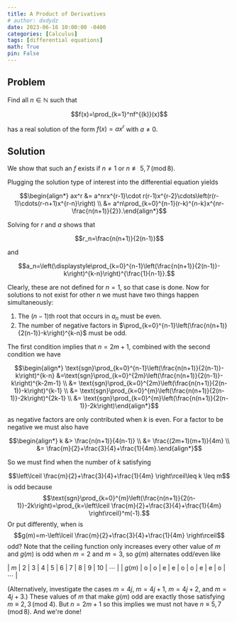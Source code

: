 ```yaml
---
title: A Product of Derivatives
# author: dxdydz
date: 2023-06-16 10:00:00 -0400
categories: [Calculus]
tags: [differential equations]
math: True
pin: False
---
```


## Problem

Find all $n\in\mathbb{N}$ such that

$$f(x)=\prod_{k=1}^nf^{(k)}(x)$$

has a real solution of the form $f(x)=ax^r$ with $a\neq0$.

## Solution

We show that such an $f$ exists if $n\neq1$ or $n\not\equiv5,\,7\,(\text{mod}\,8).$

Plugging the solution type of interest into the differential equation yields

$$\begin{align*}    ax^r &= a^nrx^{r-1}\cdot r(r-1)x^{r-2}\cdots\left(r(r-1)\cdots(r-n+1)x^{r-n}\right) \\    &= a^n\prod_{k=0}^{n-1}(r-k)^{n-k}x^{nr-\frac{n(n+1)}{2}}.\end{align*}$$

Solving for $r$ and $a$ shows that

$$r_n=\frac{n(n+1)}{2(n-1)}$$

and

$$a_n=\left(\displaystyle\prod_{k=0}^{n-1}\left(\frac{n(n+1)}{2(n-1)}-k\right)^{k-n}\right)^{\frac{1}{n-1}}.$$

Clearly, these are not defined for $n=1$, so that case is done. Now for solutions to not exist for other $n$ we must have two things happen simultaneously:

1. The $(n-1)$th root that occurs in $a_n$ must be even.
2. The number of negative factors in $\prod_{k=0}^{n-1}\left(\frac{n(n+1)}{2(n-1)}-k\right)^{k-n}$ must be odd.

The first condition implies that $n=2m+1$, combined with the second condition we have

$$\begin{align*}    \text{sgn}\prod_{k=0}^{n-1}\left(\frac{n(n+1)}{2(n-1)}-k\right)^{k-n} &=\text{sgn}\prod_{k=0}^{2m}\left(\frac{n(n+1)}{2(n-1)}-k\right)^{k-2m-1} \\    &= \text{sgn}\prod_{k=0}^{2m}\left(\frac{n(n+1)}{2(n-1)}-k\right)^{k-1} \\    &= \text{sgn}\prod_{k=0}^{m}\left(\frac{n(n+1)}{2(n-1)}-2k\right)^{2k-1} \\    &= \text{sgn}\prod_{k=0}^{m}\left(\frac{n(n+1)}{2(n-1)}-2k\right)\end{align*}$$

as negative factors are only contributed when $k$ is even. For a factor to be negative we must also have

$$\begin{align*}    k &> \frac{n(n+1)}{4(n-1)} \\    &= \frac{(2m+1)(m+1)}{4m} \\    &= \frac{m}{2}+\frac{3}{4}+\frac{1}{4m}.\end{align*}$$

So we must find when the number of $k$ satisfying

$$\left\lceil \frac{m}{2}+\frac{3}{4}+\frac{1}{4m} \right\rceil\leq k \leq m$$
is odd because
$$\text{sgn}\prod_{k=0}^{m}\left(\frac{n(n+1)}{2(n-1)}-2k\right)=\prod_{k=\left\lceil \frac{m}{2}+\frac{3}{4}+\frac{1}{4m} \right\rceil}^m(-1).$$
Or put differently, when is
$$g(m)=m-\left\lceil \frac{m}{2}+\frac{3}{4}+\frac{1}{4m} \right\rceil$$
odd? Note that the ceiling function only increases every other value of $m$ and $g(m)$ is odd when $m=2$ and $m=3$, so $g(m)$ alternates odd/even like

| $m$ | 2 | 3 | 4 | 5 | 6 | 7 | 8 | 9 | 10 | $\cdots$ |
| $g(m)$ | o | o | e | e | o | o | e | e | o | $\cdots$ |

(Alternatively, investigate the cases $m=4j$, $m=4j+1$, $m=4j+2$, and $m=4j+3$.) These values of $m$ that make $g(m)$  odd are exactly those satisfying $m\equiv2,\,3\,(\text{mod }4).$ But $n=2m+1$ so this implies we must not have $n\equiv5,\,7\,(\text{mod}\,8)$. And we're done!